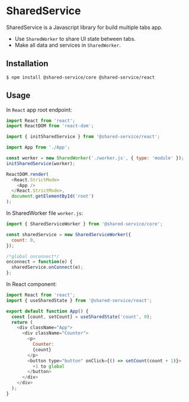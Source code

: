 # SharedService

SharedService is a Javascript library for build multiple tabs app.

* Use `SharedWorker` to share UI state between tabs.
* Make all data and services in `SharedWorker`.

## Installation

```
$ npm install @shared-service/core @shared-service/react
```

## Usage

In `React` app root endpoint:

```js
import React from 'react';
import ReactDOM from 'react-dom';

import { initSharedService } from '@shared-service/react';

import App from './App';

const worker = new SharedWorker('./worker.js', { type: 'module' });
initSharedService(worker);

ReactDOM.render(
  <React.StrictMode>
    <App />
  </React.StrictMode>,
  document.getElementById('root')
);
```

In SharedWorker file `worker.js`:

```js
import { SharedServiceWorker } from '@shared-service/core';

const sharedService = new SharedServiceWorker({
  count: 0,
});

/*global onconnect*/
onconnect = function(e) {
  sharedService.onConnect(e);
};

```

In React component:

```js
import React from 'react';
import { useSharedState } from '@shared-service/react';

export default function App() {
  const [count, setCount] = useSharedState('count', 0);
  return (
    <div className="App">
      <div className="Counter">
        <p>
          Counter:
          {count}
        </p>
        <button type="button" onClick={() => setCount(count + 1)}>
          +1 to global
        </button>
      </div>
    </div>
  );
}
```

